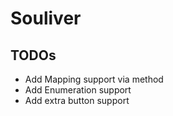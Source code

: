 Souliver
========

TODOs
-----

- Add Mapping support via method
- Add Enumeration support
- Add extra button support
